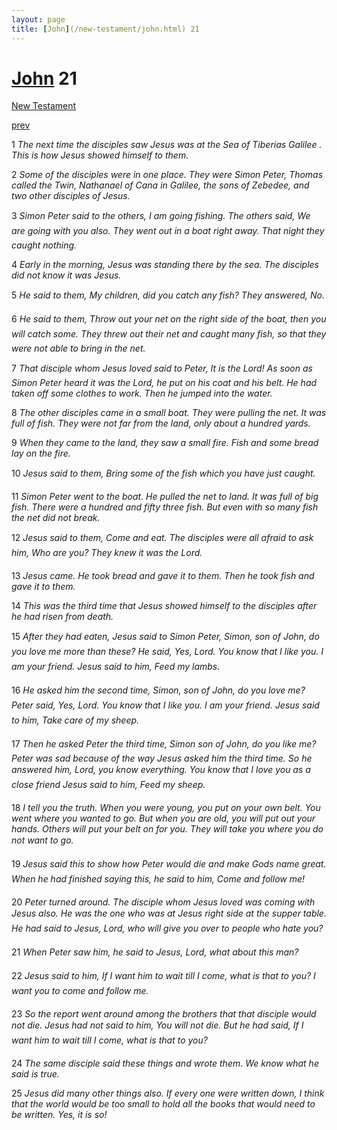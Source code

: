 ```yaml
---
layout: page
title: [John](/new-testament/john.html) 21
---
```


# [John](/new-testament/john.html) 21

[New Testament](/new-testament.html)


[prev](/new-testament/john/john-20.html)

1 _The next time the disciples saw Jesus was at the Sea of Tiberias Galilee . This is how Jesus showed himself to them._

2 _Some of the disciples were in one place. They were Simon Peter, Thomas called the Twin, Nathanael of Cana in Galilee, the sons of Zebedee, and two other disciples of Jesus._

3 _Simon Peter said to the others, I am going fishing. The others said, We are going with you also. They went out in a boat right away. That night they caught nothing._

4 _Early in the morning, Jesus was standing there by the sea. The disciples did not know it was Jesus._

5 _He said to them, My children, did you catch any fish? They answered, No._

6 _He said to them, Throw out your net on the right side of the boat, then you will catch some. They threw out their net and caught many fish, so that they were not able to bring in the net._

7 _That disciple whom Jesus loved said to Peter, It is the Lord! As soon as Simon Peter heard it was the Lord, he put on his coat and his belt. He had taken off some clothes to work. Then he jumped into the water._

8 _The other disciples came in a small boat. They were pulling the net. It was full of fish.  They were not far from the land, only about a hundred yards._

9 _When they came to the land, they saw a small fire. Fish and some bread lay on the fire._

10 _Jesus said to them, Bring some of the fish which you have just caught._

11 _Simon Peter went to the boat. He pulled the net to land. It was full of big fish. There were a hundred and fifty three fish. But even with so many fish the net did not break._

12 _Jesus said to them, Come and eat. The disciples were all afraid to ask him, Who are you? They knew it was the Lord._

13 _Jesus came. He took bread and gave it to them. Then he took fish and gave it to them._

14 _This was the third time that Jesus showed himself to the disciples after he had risen from death._

15 _After they had eaten, Jesus said to Simon Peter, Simon, son of John, do you love me more than these? He said, Yes, Lord. You know that I like you. I am your friend. Jesus said to him, Feed my lambs._

16 _He asked him the second time, Simon, son of John, do you love me? Peter said, Yes,  Lord. You know that I like you. I am your friend. Jesus said to him, Take care of my sheep._

17 _Then he asked Peter the third time, Simon son of John, do you like me? Peter was sad because of the way Jesus asked him the third time. So he answered him, Lord, you know everything. You know that I love you as a close friend Jesus said to him, Feed my sheep._

18 _I tell you the truth. When you were young, you put on your own belt. You went where you wanted to go. But when you are old, you will put out your hands. Others will put your belt on for you. They will take you where you do not want to go._

19 _Jesus said this to show how Peter would die and make Gods name great. When he had finished saying this, he said to him, Come and follow me!_

20 _Peter turned around. The disciple whom Jesus loved was coming with Jesus also. He was the one who was at Jesus right side at the supper table. He had said to Jesus, Lord, who will give you over to people who hate you?_

21 _When Peter saw him, he said to Jesus, Lord, what about this man?_

22 _Jesus said to him, If I want him to wait till I come, what is that to you? I want you to come and follow me._

23 _So the report went around among the brothers that that disciple would not die. Jesus had not said to him, You will not die. But he had said, If I want him to wait till I come, what is that to you?_

24 _The same disciple said these things and wrote them. We know what he said is true._

25 _Jesus did many other things also. If every one were written down, I think that the world would be too small to hold all the books that would need to be written. Yes, it is so!_


